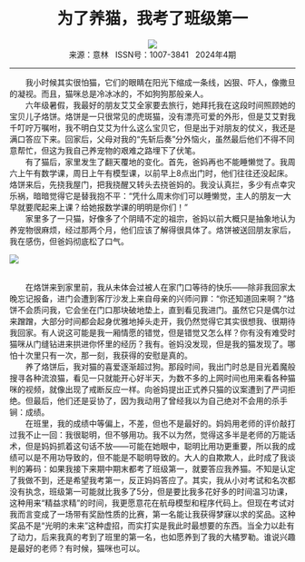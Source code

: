 # <center>为了养猫，我考了班级第一</center> 

<div align=center><img src="http://fslib.vip.qikan.cn/img.ashx?key=%d7%f7%d5%df%a3%ba%cd%f5%d2%bb%e7%fe"></div> 

<center>来源：意林   ISSN号：1007-3841   2024年4期</center> 


* * *


　　我小时候其实很怕猫，它们的眼睛在阳光下缩成一条线，凶狠、吓人，像撒旦的凝视。而且，猫咪总是冷冰冰的，不如狗狗那般亲人。  
　　六年级暑假，我最好的朋友艾艾全家要去旅行，她拜托我在这段时间照顾她的宝贝儿子烙饼。烙饼是一只很常见的虎斑猫，没有漂亮可爱的外形，但是艾艾對我千叮咛万嘱咐，我不明白艾艾为什么这么宝贝它，但是出于对朋友的仗义，我还是满口答应下来。回家后，父母对我的“先斩后奏”分外恼火，虽然最后他们不得不同意帮忙，但这为我自己养宠物的艰难之路埋下了伏笔。  
　　有了猫后，家里发生了翻天覆地的变化。首先，爸妈再也不能睡懒觉了。我周六上午有数学课，周日上午有模型课，以前早上8点出门时，他们往往还没起床。烙饼来后，先挠我屋门，把我挠醒又转头去挠爸妈的。我没认真拦，多少有点幸灾乐祸，暗暗觉得它是替我抱不平：“凭什么周末你们可以睡懒觉，主人的朋友一大早就要爬起来上课？给她报数学课的明明是你们！”  
　　家里多了一只猫，好像多了个阴晴不定的祖宗，爸妈以前大概只是抽象地认为养宠物很麻烦，经过那两个月，他们应该了解得很具体了。烙饼被送回朋友家后，我在感伤，但爸妈彻底松了口气。

![](http://img.resource.qikan.cn/markvip/qkimages/yili/yili202404/yili20240442-1-l.jpg)

  
<br>　　在烙饼来到家里前，我从未体会过被人在家门口等待的快乐——除非我回家太晚忘记报备，进门会遭到客厅沙发上来自母亲的兴师问罪：“你还知道回来啊？”烙饼不会质问我，它会坐在门口那块破地垫上，直到看见我进门。虽然它只是偶尔过来蹭蹭，大部分时间都会起身优雅地掉头走开，我仍然觉得它其实很想我、很期待我回家。有人说这可能是我一厢情愿的错觉，但是错觉又怎么样？你有没有难受时猫咪从门缝钻进来拱进你怀里的经历？我有。爸妈没发现，但是我的猫发现了。哪怕十次里只有一次，那一刻，我获得的安慰是真的。  
　　养了烙饼后，我对猫的喜爱逐渐超过狗。那段时间，我出门时总是目光着魔般搜寻各种流浪猫，看见一只就能开心好半天，为数不多的上网时间也用来看各种猫咪的视频，就像出现了戒断反应一样。向爸妈提出正式养只猫的议案遭到了严词拒绝。但最后，他们还是妥协了，因为我动用了曾经我以为自己绝对不会用的杀手锏：成绩。  
　　在班里，我的成绩中等偏上，不差，但也不是最好的。妈妈用老师的评价敲打过我不止一回：我很聪明，但不够用功。我不以为然，觉得这多半是老师的万能话术，但是妈妈抓着这句话不放——可能在她眼中，聪明比用功更重要，所以我的成绩可以是不用功导致的，但不能是不聪明导致的。大人的自欺欺人，此时成了我谈判的筹码：如果我接下来期中期末都考了班级第一，就要答应我养猫。不知是认定了我做不到，还是希望我考第一，反正妈妈答应了。其实，我从小对考试和名次都没有执念，班级第一可能就比我多了5分，但是要比我多花好多的时间温习功课，这种用来“精益求精”的时间，我更愿意花在航母模型和程序代码上。但现在考试对我而言变成了一场带有奖励性质的比赛，第一名能让我获得梦寐以求的奖品。这种奖品不是“光明的未来”这种虚招，而实打实是我此时最想要的东西。当全力以赴有了动力，后来我真的考到了班里的第一名，也如愿养到了我的大橘罗勒。谁说兴趣是最好的老师？有时候，猫咪也可以。